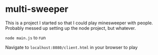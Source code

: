 # multi-sweeper

This is a project I started so that I could play minesweeper with people.
Probably messed up setting up the node project, but whatever.

`node main.js` to run

Navigate to `localhost:8080/client.html` in your browser to play
